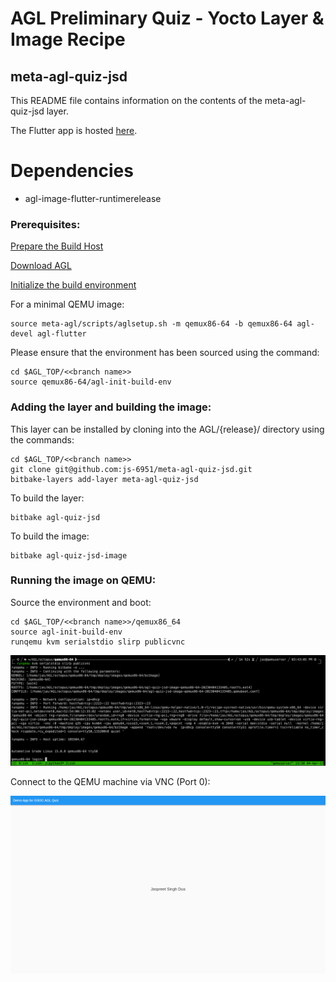# AGL Preliminary Quiz - Yocto Layer & Image Recipe

## meta-agl-quiz-jsd

This README file contains information on the contents of the meta-agl-quiz-jsd layer.

The Flutter app is hosted [here](https://github.com/js-6951/agl-quiz-jsd).

Dependencies
============

 - agl-image-flutter-runtimerelease

### Prerequisites:

[Prepare the Build Host](https://docs.automotivelinux.org/en/octopus/#01_Getting_Started/02_Building_AGL_Image/02_Preparing_Your_Build_Host/)

[Download AGL](https://docs.automotivelinux.org/en/octopus/#01_Getting_Started/02_Building_AGL_Image/03_Downloading_AGL_Software/)

[Initialize the build environment](https://docs.automotivelinux.org/en/octopus/#01_Getting_Started/02_Building_AGL_Image/04_Initializing_Your_Build_Environment/)

For a minimal QEMU image:

```
source meta-agl/scripts/aglsetup.sh -m qemux86-64 -b qemux86-64 agl-devel agl-flutter
```

Please ensure that the environment has been sourced using the command:

```
cd $AGL_TOP/<<branch name>> 
source qemux86-64/agl-init-build-env   
```

### Adding the layer and building the image:

This layer can be installed by cloning into the AGL/{release}/ directory using the commands:

```
cd $AGL_TOP/<<branch name>> 
git clone git@github.com:js-6951/meta-agl-quiz-jsd.git
bitbake-layers add-layer meta-agl-quiz-jsd
```

To build the layer:

```
bitbake agl-quiz-jsd
```

To build the image:

```
bitbake agl-quiz-jsd-image
```
### Running the image on QEMU:

Source the environment and boot:

```
cd $AGL_TOP/<<branch name>>/qemux86_64
source agl-init-build-env   
runqemu kvm serialstdio slirp publicvnc
```
![Booting the image](https://github.com/js-6951/meta-agl-quiz-jsd/blob/main/qemu_booting.png)

Connect to the QEMU machine via VNC (Port 0):

![VNC Viewer Output](https://github.com/js-6951/meta-agl-quiz-jsd/blob/main/qemu_booted.png)
